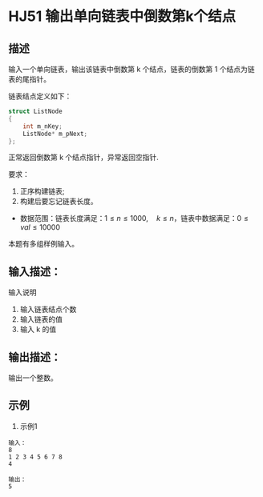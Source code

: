 # HJ51 输出单向链表中倒数第k个结点

## 描述

输入一个单向链表，输出该链表中倒数第 k 个结点，链表的倒数第 1 个结点为链表的尾指针。

链表结点定义如下：

```C
struct ListNode
{
    int m_nKey;
    ListNode* m_pNext;
};
```

正常返回倒数第 k 个结点指针，异常返回空指针.

要求：

1. 正序构建链表;
2. 构建后要忘记链表长度。

* 数据范围：链表长度满足：$1 \leq n \leq 1000, \quad k \leq n$，链表中数据满足：$0 \leq val \leq 10000$

本题有多组样例输入。

## 输入描述：

输入说明

1. 输入链表结点个数
2. 输入链表的值
3. 输入 k 的值

## 输出描述：

输出一个整数。

## 示例

1. 示例1

```text
输入：
8
1 2 3 4 5 6 7 8
4

输出：
5
```
